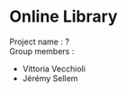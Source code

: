 # Online Library

Project name : ?<br/>
Group members :<br/>
- Vittoria Vecchioli<br/>
- Jérémy Sellem<br/>

